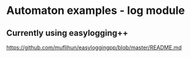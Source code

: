 # Automaton examples - log module

## Currently using easylogging++

https://github.com/muflihun/easyloggingpp/blob/master/README.md
